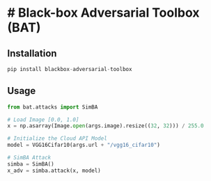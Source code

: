 # # Black-box Adversarial Toolbox (BAT)



## Installation

```python
pip install blackbox-adversarial-toolbox
```



## Usage



```python
from bat.attacks import SimBA

# Load Image [0.0, 1.0]
x = np.asarray(Image.open(args.image).resize((32, 32))) / 255.0

# Initialize the Cloud API Model
model = VGG16Cifar10(args.url + "/vgg16_cifar10")

# SimBA Attack
simba = SimBA()
x_adv = simba.attack(x, model)
```

